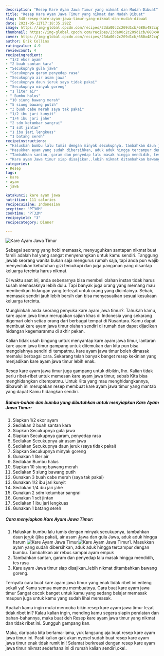 ```yaml
---
description: "Resep Kare Ayam Jawa Timur yang nikmat dan Mudah Dibuat"
title: "Resep Kare Ayam Jawa Timur yang nikmat dan Mudah Dibuat"
slug: 548-resep-kare-ayam-jawa-timur-yang-nikmat-dan-mudah-dibuat
date: 2021-05-12T17:18:35.292Z
image: https://img-global.cpcdn.com/recipes/23da00c2c209d1cb/680x482cq70/kare-ayam-jawa-timur-foto-resep-utama.jpg
thumbnail: https://img-global.cpcdn.com/recipes/23da00c2c209d1cb/680x482cq70/kare-ayam-jawa-timur-foto-resep-utama.jpg
cover: https://img-global.cpcdn.com/recipes/23da00c2c209d1cb/680x482cq70/kare-ayam-jawa-timur-foto-resep-utama.jpg
author: Erik Collins
ratingvalue: 4.9
reviewcount: 4
recipeingredient:
- "1/2 ekor ayam"
- "2 buah santan kara"
- "Secukupnya gula jawa"
- "Secukupnya garam penyedap rasa"
- "Secukupnya air asam jawa"
- "Secukupnya daun jeruk saya tidak pakai"
- "Secukupnya minyak goreng"
- "1 liter air"
- " Bumbu halus"
- "10 siung bawang merah"
- "5 siung bawang putih"
- "3 buah cabe merah saya tak pakai"
- "1/2 ibu jari kunyit"
- "1/4 ibu jari jahe"
- "2 sdm ketumbar sangrai"
- "1 sdt jintan"
- "1 ibu jari lengkuas"
- "1 batang sereh"
recipeinstructions:
- "Haluskan bumbu lalu tumis dengan minyak secukupnya, tambahkan daun jeruk (jika pakai), air asam Jawa dan gula Jawa, aduk aduk hingga harum"
- "Masukkan ayam yang sudah dibersihkan, aduk aduk hingga tercampur dengan bumbu. Tambahkan air rebus sampai ayam empuk"
- "Tambahkan santan, garam dan penyedap lalu masak hingga mendidih, tes rasa"
- "Kare ayam Jawa timur siap disajikan..lebih nikmat ditambahkan bawang goreng."
categories:
- Resep
tags:
- kare
- ayam
- jawa

katakunci: kare ayam jawa 
nutrition: 111 calories
recipecuisine: Indonesian
preptime: "PT30M"
cooktime: "PT32M"
recipeyield: "3"
recipecategory: Dinner

---
```



![Kare Ayam Jawa Timur](https://img-global.cpcdn.com/recipes/23da00c2c209d1cb/680x482cq70/kare-ayam-jawa-timur-foto-resep-utama.jpg)

Sebagai seorang yang hobi memasak, menyuguhkan santapan nikmat buat famili adalah hal yang sangat menyenangkan untuk kamu sendiri. Tanggung jawab seorang  wanita bukan saja mengurus rumah saja, tapi anda pun wajib menyediakan kebutuhan gizi tercukupi dan juga panganan yang disantap keluarga tercinta harus nikmat.

Di waktu  saat ini, anda sebenarnya bisa membeli olahan instan tidak harus susah memasaknya lebih dulu. Tapi banyak juga orang yang memang mau memberikan hidangan yang terlezat untuk orang yang dicintainya. Sebab, memasak sendiri jauh lebih bersih dan bisa menyesuaikan sesuai kesukaan keluarga tercinta. 



Mungkinkah anda seorang penyuka kare ayam jawa timur?. Tahukah kamu, kare ayam jawa timur merupakan sajian khas di Indonesia yang sekarang digemari oleh setiap orang dari berbagai tempat di Nusantara. Kamu dapat membuat kare ayam jawa timur olahan sendiri di rumah dan dapat dijadikan hidangan kegemaranmu di akhir pekan.

Kalian tidak usah bingung untuk menyantap kare ayam jawa timur, lantaran kare ayam jawa timur gampang untuk ditemukan dan kita pun bisa mengolahnya sendiri di tempatmu. kare ayam jawa timur boleh dimasak memalui berbagai cara. Sekarang telah banyak banget resep kekinian yang menjadikan kare ayam jawa timur lebih enak.

Resep kare ayam jawa timur juga gampang untuk dibikin, lho. Kalian tidak perlu ribet-ribet untuk memesan kare ayam jawa timur, sebab Kita bisa menghidangkan ditempatmu. Untuk Kita yang mau menghidangkannya, dibawah ini merupakan resep membuat kare ayam jawa timur yang mantab yang dapat Kamu hidangkan sendiri.

<!--inarticleads1-->

##### Bahan-bahan dan bumbu yang dibutuhkan untuk menyiapkan Kare Ayam Jawa Timur:

1. Siapkan 1/2 ekor ayam
1. Sediakan 2 buah santan kara
1. Siapkan Secukupnya gula jawa
1. Siapkan Secukupnya garam, penyedap rasa
1. Sediakan Secukupnya air asam jawa
1. Sediakan Secukupnya daun jeruk (saya tidak pakai)
1. Siapkan Secukupnya minyak goreng
1. Gunakan 1 liter air
1. Sediakan  Bumbu halus
1. Siapkan 10 siung bawang merah
1. Sediakan 5 siung bawang putih
1. Gunakan 3 buah cabe merah (saya tak pakai)
1. Gunakan 1/2 ibu jari kunyit
1. Sediakan 1/4 ibu jari jahe
1. Gunakan 2 sdm ketumbar sangrai
1. Gunakan 1 sdt jintan
1. Sediakan 1 ibu jari lengkuas
1. Gunakan 1 batang sereh




<!--inarticleads2-->

##### Cara menyiapkan Kare Ayam Jawa Timur:

1. Haluskan bumbu lalu tumis dengan minyak secukupnya, tambahkan daun jeruk (jika pakai), air asam Jawa dan gula Jawa, aduk aduk hingga harum
<img src="https://img-global.cpcdn.com/steps/6f7e91eb4366899d/160x128cq70/kare-ayam-jawa-timur-langkah-memasak-1-foto.jpg" alt="Kare Ayam Jawa Timur"><img src="https://img-global.cpcdn.com/steps/1738bf1f168e7a6c/160x128cq70/kare-ayam-jawa-timur-langkah-memasak-1-foto.jpg" alt="Kare Ayam Jawa Timur">1. Masukkan ayam yang sudah dibersihkan, aduk aduk hingga tercampur dengan bumbu. Tambahkan air rebus sampai ayam empuk
1. Tambahkan santan, garam dan penyedap lalu masak hingga mendidih, tes rasa
1. Kare ayam Jawa timur siap disajikan..lebih nikmat ditambahkan bawang goreng.




Ternyata cara buat kare ayam jawa timur yang enak tidak ribet ini enteng sekali ya! Kamu semua mampu membuatnya. Cara buat kare ayam jawa timur Sangat cocok banget untuk kamu yang sedang belajar memasak maupun juga untuk kamu yang sudah lihai memasak.

Apakah kamu ingin mulai mencoba bikin resep kare ayam jawa timur lezat tidak ribet ini? Kalau kalian ingin, mending kamu segera siapin peralatan dan bahan-bahannya, maka buat deh Resep kare ayam jawa timur yang nikmat dan tidak ribet ini. Sungguh gampang kan. 

Maka, daripada kita berlama-lama, yuk langsung aja buat resep kare ayam jawa timur ini. Pasti kalian gak akan nyesel sudah buat resep kare ayam jawa timur enak tidak rumit ini! Selamat berkreasi dengan resep kare ayam jawa timur nikmat sederhana ini di rumah kalian sendiri,oke!.


